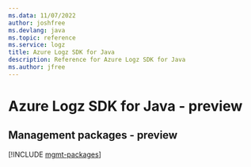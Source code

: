 ```yaml
---
ms.data: 11/07/2022
author: joshfree
ms.devlang: java
ms.topic: reference
ms.service: logz
title: Azure Logz SDK for Java
description: Reference for Azure Logz SDK for Java
ms.author: jfree
---
```

# Azure Logz SDK for Java - preview

## Management packages - preview
[!INCLUDE [mgmt-packages](logz-mgmt-index.md)]